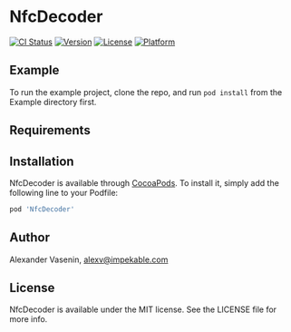 # NfcDecoder

[![CI Status](https://img.shields.io/travis/alex.vasenin/NfcDecoder.svg?style=flat)](https://travis-ci.org/alex.vasenin/NfcDecoder)
[![Version](https://img.shields.io/cocoapods/v/NfcDecoder.svg?style=flat)](https://cocoapods.org/pods/NfcDecoder)
[![License](https://img.shields.io/cocoapods/l/NfcDecoder.svg?style=flat)](https://cocoapods.org/pods/NfcDecoder)
[![Platform](https://img.shields.io/cocoapods/p/NfcDecoder.svg?style=flat)](https://cocoapods.org/pods/NfcDecoder)

## Example

To run the example project, clone the repo, and run `pod install` from the Example directory first.

## Requirements

## Installation

NfcDecoder is available through [CocoaPods](https://cocoapods.org). To install
it, simply add the following line to your Podfile:

```ruby
pod 'NfcDecoder'
```

## Author

Alexander Vasenin, alexv@impekable.com

## License

NfcDecoder is available under the MIT license. See the LICENSE file for more info.
